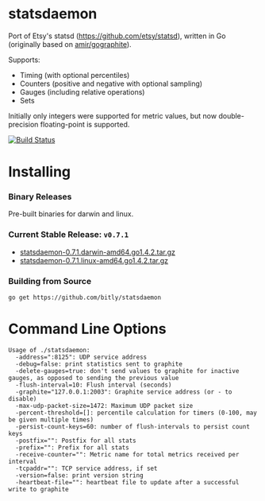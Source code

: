 statsdaemon
==========

Port of Etsy's statsd (https://github.com/etsy/statsd), written in Go (originally based
on [amir/gographite](https://github.com/amir/gographite)).

Supports:

* Timing (with optional percentiles)
* Counters (positive and negative with optional sampling)
* Gauges (including relative operations)
* Sets

Initially only integers were supported for metric values,
but now double-precision floating-point is supported.

[![Build Status](https://secure.travis-ci.org/bitly/statsdaemon.png)](http://travis-ci.org/bitly/statsdaemon)

Installing
==========

### Binary Releases
Pre-built binaries for darwin and linux.

### Current Stable Release: `v0.7.1`
* [statsdaemon-0.7.1.darwin-amd64.go1.4.2.tar.gz](https://github.com/bitly/statsdaemon/releases/download/v0.7.1/statsdaemon-0.7.1.darwin-amd64.go1.4.2.tar.gz)
* [statsdaemon-0.7.1.linux-amd64.go1.4.2.tar.gz](https://github.com/bitly/statsdaemon/releases/download/v0.7.1/statsdaemon-0.7.1.linux-amd64.go1.4.2.tar.gz)

### Building from Source
```
go get https://github.com/bitly/statsdaemon
```


Command Line Options
====================

```
Usage of ./statsdaemon:
  -address=":8125": UDP service address
  -debug=false: print statistics sent to graphite
  -delete-gauges=true: don't send values to graphite for inactive gauges, as opposed to sending the previous value
  -flush-interval=10: Flush interval (seconds)
  -graphite="127.0.0.1:2003": Graphite service address (or - to disable)
  -max-udp-packet-size=1472: Maximum UDP packet size
  -percent-threshold=[]: percentile calculation for timers (0-100, may be given multiple times)
  -persist-count-keys=60: number of flush-intervals to persist count keys
  -postfix="": Postfix for all stats
  -prefix="": Prefix for all stats
  -receive-counter="": Metric name for total metrics received per interval
  -tcpaddr="": TCP service address, if set
  -version=false: print version string
  -heartbeat-file="": heartbeat file to update after a successful write to graphite
```
